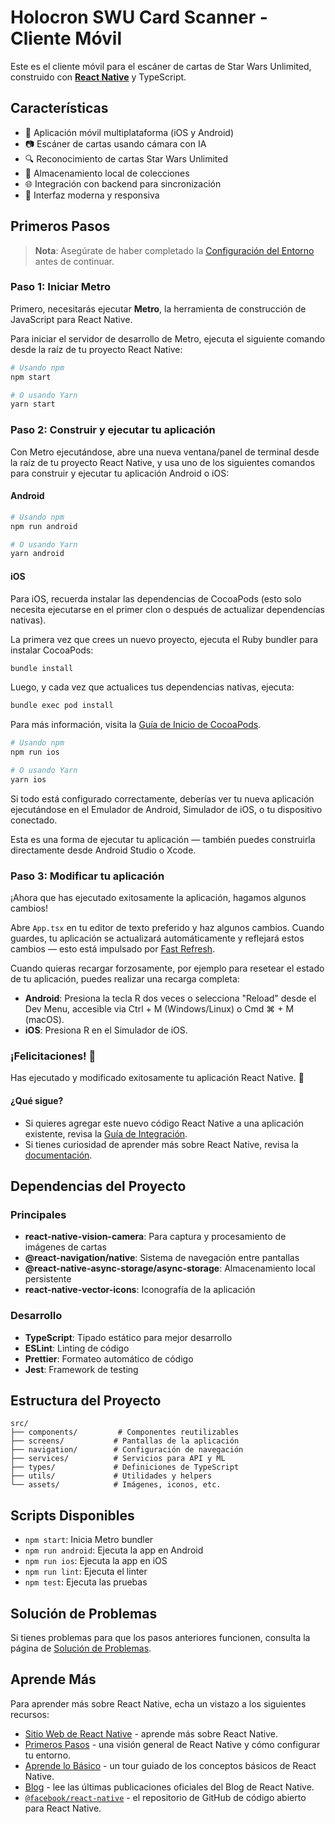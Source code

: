 # Holocron SWU Card Scanner - Cliente Móvil

Este es el cliente móvil para el escáner de cartas de Star Wars Unlimited, construido con [**React Native**](https://reactnative.dev) y TypeScript.

## Características

- 📱 Aplicación móvil multiplataforma (iOS y Android)
- 📷 Escáner de cartas usando cámara con IA
- 🔍 Reconocimiento de cartas Star Wars Unlimited
- 💾 Almacenamiento local de colecciones
- 🌐 Integración con backend para sincronización
- 🎨 Interfaz moderna y responsiva

## Primeros Pasos

> **Nota**: Asegúrate de haber completado la [Configuración del Entorno](https://reactnative.dev/docs/set-up-your-environment) antes de continuar.

### Paso 1: Iniciar Metro

Primero, necesitarás ejecutar **Metro**, la herramienta de construcción de JavaScript para React Native.

Para iniciar el servidor de desarrollo de Metro, ejecuta el siguiente comando desde la raíz de tu proyecto React Native:

```sh
# Usando npm
npm start

# O usando Yarn
yarn start
```

### Paso 2: Construir y ejecutar tu aplicación

Con Metro ejecutándose, abre una nueva ventana/panel de terminal desde la raíz de tu proyecto React Native, y usa uno de los siguientes comandos para construir y ejecutar tu aplicación Android o iOS:

#### Android

```sh
# Usando npm
npm run android

# O usando Yarn
yarn android
```

#### iOS

Para iOS, recuerda instalar las dependencias de CocoaPods (esto solo necesita ejecutarse en el primer clon o después de actualizar dependencias nativas).

La primera vez que crees un nuevo proyecto, ejecuta el Ruby bundler para instalar CocoaPods:

```sh
bundle install
```

Luego, y cada vez que actualices tus dependencias nativas, ejecuta:

```sh
bundle exec pod install
```

Para más información, visita la [Guía de Inicio de CocoaPods](https://guides.cocoapods.org/using/getting-started.html).

```sh
# Usando npm
npm run ios

# O usando Yarn
yarn ios
```

Si todo está configurado correctamente, deberías ver tu nueva aplicación ejecutándose en el Emulador de Android, Simulador de iOS, o tu dispositivo conectado.

Esta es una forma de ejecutar tu aplicación — también puedes construirla directamente desde Android Studio o Xcode.

### Paso 3: Modificar tu aplicación

¡Ahora que has ejecutado exitosamente la aplicación, hagamos algunos cambios!

Abre `App.tsx` en tu editor de texto preferido y haz algunos cambios. Cuando guardes, tu aplicación se actualizará automáticamente y reflejará estos cambios — esto está impulsado por [Fast Refresh](https://reactnative.dev/docs/fast-refresh).

Cuando quieras recargar forzosamente, por ejemplo para resetear el estado de tu aplicación, puedes realizar una recarga completa:

- **Android**: Presiona la tecla R dos veces o selecciona "Reload" desde el Dev Menu, accesible via Ctrl + M (Windows/Linux) o Cmd ⌘ + M (macOS).
- **iOS**: Presiona R en el Simulador de iOS.

### ¡Felicitaciones! 🎉

Has ejecutado y modificado exitosamente tu aplicación React Native. 🎉

#### ¿Qué sigue?

- Si quieres agregar este nuevo código React Native a una aplicación existente, revisa la [Guía de Integración](https://reactnative.dev/docs/integration-with-existing-apps).
- Si tienes curiosidad de aprender más sobre React Native, revisa la [documentación](https://reactnative.dev/docs/getting-started).

## Dependencias del Proyecto

### Principales

- **react-native-vision-camera**: Para captura y procesamiento de imágenes de cartas
- **@react-navigation/native**: Sistema de navegación entre pantallas
- **@react-native-async-storage/async-storage**: Almacenamiento local persistente
- **react-native-vector-icons**: Iconografía de la aplicación

### Desarrollo

- **TypeScript**: Tipado estático para mejor desarrollo
- **ESLint**: Linting de código
- **Prettier**: Formateo automático de código
- **Jest**: Framework de testing

## Estructura del Proyecto

```text
src/
├── components/         # Componentes reutilizables
├── screens/           # Pantallas de la aplicación
├── navigation/        # Configuración de navegación
├── services/          # Servicios para API y ML
├── types/             # Definiciones de TypeScript
├── utils/             # Utilidades y helpers
└── assets/            # Imágenes, iconos, etc.
```

## Scripts Disponibles

- `npm start`: Inicia Metro bundler
- `npm run android`: Ejecuta la app en Android
- `npm run ios`: Ejecuta la app en iOS
- `npm run lint`: Ejecuta el linter
- `npm test`: Ejecuta las pruebas

## Solución de Problemas

Si tienes problemas para que los pasos anteriores funcionen, consulta la página de [Solución de Problemas](https://reactnative.dev/docs/troubleshooting).

## Aprende Más

Para aprender más sobre React Native, echa un vistazo a los siguientes recursos:

- [Sitio Web de React Native](https://reactnative.dev) - aprende más sobre React Native.
- [Primeros Pasos](https://reactnative.dev/docs/environment-setup) - una visión general de React Native y cómo configurar tu entorno.
- [Aprende lo Básico](https://reactnative.dev/docs/getting-started) - un tour guiado de los conceptos básicos de React Native.
- [Blog](https://reactnative.dev/blog) - lee las últimas publicaciones oficiales del Blog de React Native.
- [`@facebook/react-native`](https://github.com/facebook/react-native) - el repositorio de GitHub de código abierto para React Native.
